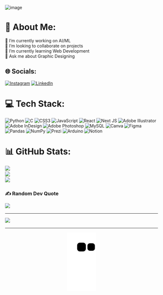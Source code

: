 ![image](https://user-images.githubusercontent.com/107950832/183891185-a62f25fe-a90c-499f-a0ab-1573244f65ac.png)


# 💫 About Me:
🔭 I’m currently working on AI/ML<br>👯 I’m looking to collaborate on projects <br>🌱 I’m currently learning Web Development<br>💬 Ask me about Graphic Designing<br>


## 🌐 Socials:
[![Instagram](https://img.shields.io/badge/Instagram-%23E4405F.svg?logo=Instagram&logoColor=white)](https://instagram.com/anushriya_roy24) [![LinkedIn](https://img.shields.io/badge/LinkedIn-%230077B5.svg?logo=linkedin&logoColor=white)](https://linkedin.com/in/Anushriya24) 

# 💻 Tech Stack:
![Python](https://img.shields.io/badge/python-3670A0?style=flat-square&logo=python&logoColor=ffdd54) ![C](https://img.shields.io/badge/c-%2300599C.svg?style=flat-square&logo=c&logoColor=white) ![CSS3](https://img.shields.io/badge/css3-%231572B6.svg?style=flat-square&logo=css3&logoColor=white) ![JavaScript](https://img.shields.io/badge/javascript-%23323330.svg?style=flat-square&logo=javascript&logoColor=%23F7DF1E) ![React](https://img.shields.io/badge/react-%2320232a.svg?style=flat-square&logo=react&logoColor=%2361DAFB) ![Next JS](https://img.shields.io/badge/Next-black?style=flat-square&logo=next.js&logoColor=white) ![Adobe Illustrator](https://img.shields.io/badge/adobeillustrator-%23FF9A00.svg?style=flat-square&logo=adobeillustrator&logoColor=white) ![Adobe InDesign](https://img.shields.io/badge/Adobe%20InDesign-49021F?style=flat-square&logo=adobeindesign&logoColor=white) ![Adobe Photoshop](https://img.shields.io/badge/adobephotoshop-%2331A8FF.svg?style=flat-square&logo=adobephotoshop&logoColor=white) ![MySQL](https://img.shields.io/badge/mysql-%2300f.svg?style=flat-square&logo=mysql&logoColor=white) ![Canva](https://img.shields.io/badge/Canva-%2300C4CC.svg?style=flat-square&logo=Canva&logoColor=white) 	![Figma](https://img.shields.io/badge/figma-%23F24E1E.svg?style=flat-square&logo=figma&logoColor=white) ![Pandas](https://img.shields.io/badge/pandas-%23150458.svg?style=flat-square&logo=pandas&logoColor=white) ![NumPy](https://img.shields.io/badge/numpy-%23013243.svg?style=flat-square&logo=numpy&logoColor=white) ![Prezi](https://img.shields.io/badge/Prezi-%23000000.svg?style=flat-square&logo=Prezi&logoColor=white) ![Arduino](https://img.shields.io/badge/-Arduino-00979D?style=flat-square&logo=Arduino&logoColor=white) ![Notion](https://img.shields.io/badge/Notion-%23000000.svg?style=flat-square&logo=notion&logoColor=white)
# 📊 GitHub Stats:
![](https://github-readme-stats.vercel.app/api?username=Anushriya24&theme=shades-of-purple&hide_border=false&include_all_commits=true&count_private=true)<br/>
![](https://github-readme-streak-stats.herokuapp.com/?user=Anushriya24&theme=shades-of-purple&hide_border=false)<br/>
![](https://github-readme-stats.vercel.app/api/top-langs/?username=Anushriya24&theme=shades-of-purple&hide_border=false&include_all_commits=true&count_private=true&layout=compact)

### ✍️ Random Dev Quote
![](https://quotes-github-readme.vercel.app/api?type=horizontal&theme=radical)

---
[![](https://visitcount.itsvg.in/api?id=Anushriya24&icon=0&color=0)](https://visitcount.itsvg.in)

---
<p align="center">
<img src="https://github.com/Anushriya24/Anushriya24/blob/output/github-contribution-grid-snake.svg">
</p>


